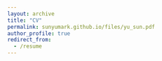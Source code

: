 ```yaml
---
layout: archive
title: "CV"
permalink: sunyumark.github.io/files/yu_sun.pdf
author_profile: true
redirect_from:
  - /resume
---
```

